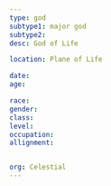 ```yaml
---
type: god
subtype1: major god
subtype2:
desc: God of Life

location: Plane of Life

date:
age:

race:
gender:
class:
level:
occupation:
allignment:


org: Celestial
---
```

